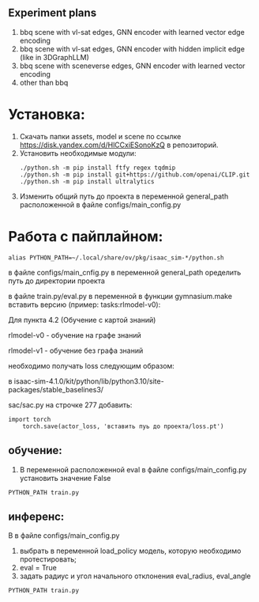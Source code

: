 ## Experiment plans
1. bbq scene with vl-sat edges, GNN encoder with learned vector edge encoding
2. bbq scene with vl-sat edges, GNN encoder with hidden implicit edge (like in 3DGraphLLM)
3. bbq scene with sceneverse edges, GNN encoder with learned vector encoding
4. other than bbq

# Установка:
1. Скачать папки assets, model и scene по ссылке https://disk.yandex.com/d/HlCCxiESonoKzQ в репозиторий.
2. Установить необходимые модули:
   ```
   ./python.sh -m pip install ftfy regex tqdmip
   ./python.sh -m pip install git+https://github.com/openai/CLIP.git
   ./python.sh -m pip install ultralytics
   ```
3. Изменить общий путь до проекта в переменной general_path расположенной в файле configs/main_config.py
# Работа с пайплайном:
```
alias PYTHON_PATH=~/.local/share/ov/pkg/isaac_sim-*/python.sh
```
в файле configs/main_cnfig.py в переменной general_path оределить путь до директории проекта

в файле train.py/eval.py в переменной в функции gymnasium.make вставить версию (пример: tasks:rlmodel-v0):

Для пункта 4.2 (Обучение с картой знаний)

rlmodel-v0 - обучение на графе знаний

rlmodel-v1 - обучение без графа знаний

необходимо получать loss следующим образом:

в isaac-sim-4.1.0/kit/python/lib/python3.10/site-packages/stable_baselines3/

sac/sac.py на строчке 277 добавить:
```
import torch
    torch.save(actor_loss, 'вставить пуь до проекта/loss.pt')
```
## обучение:
1. В переменной расположенной eval в файле configs/main_config.py установить значение False
```
PYTHON_PATH train.py
```
## инференс:
В в файле configs/main_config.py
1. выбрать в переменной load_policy модель, которую необходимо протестировать;
2. eval = True
3. задать радиус и угол начального отклонения eval_radius, eval_angle
```
PYTHON_PATH train.py
```
